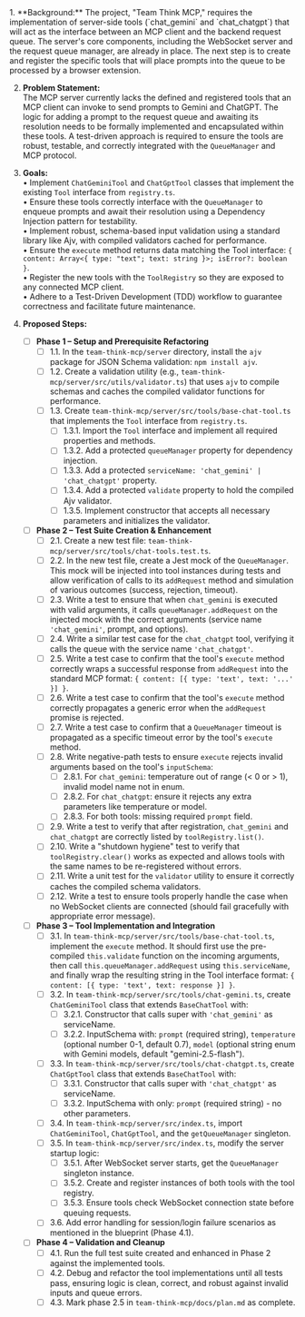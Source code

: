 <PLAN version="1.4">
<!-- Key corrections from review:
  - ChatGPT only accepts 'prompt', no temperature/model/system instructions
  - Gemini accepts prompt, temperature (0-1), and model selection
  - Tools must implement existing Tool interface from registry.ts
  - Execute method must return { content: Array<{type: "text", text: string}>, isError?: boolean }
  - Service names are 'chat_gemini' and 'chat_chatgpt'
-->
1. **Background:**  
   The project, "Team Think MCP," requires the implementation of server-side tools (`chat_gemini` and `chat_chatgpt`) that will act as the interface between an MCP client and the backend request queue. The server's core components, including the WebSocket server and the request queue manager, are already in place. The next step is to create and register the specific tools that will place prompts into the queue to be processed by a browser extension.

2. **Problem Statement:**  
   The MCP server currently lacks the defined and registered tools that an MCP client can invoke to send prompts to Gemini and ChatGPT. The logic for adding a prompt to the request queue and awaiting its resolution needs to be formally implemented and encapsulated within these tools. A test-driven approach is required to ensure the tools are robust, testable, and correctly integrated with the `QueueManager` and MCP protocol.

3. **Goals:**  
   • Implement `ChatGeminiTool` and `ChatGptTool` classes that implement the existing `Tool` interface from `registry.ts`.  
   • Ensure these tools correctly interface with the `QueueManager` to enqueue prompts and await their resolution using a Dependency Injection pattern for testability.  
   • Implement robust, schema-based input validation using a standard library like Ajv, with compiled validators cached for performance.  
   • Ensure the `execute` method returns data matching the Tool interface: `{ content: Array<{ type: "text"; text: string }>; isError?: boolean }`.  
   • Register the new tools with the `ToolRegistry` so they are exposed to any connected MCP client.  
   • Adhere to a Test-Driven Development (TDD) workflow to guarantee correctness and facilitate future maintenance.

4. **Proposed Steps:**  
   - [ ] **Phase 1 – Setup and Prerequisite Refactoring**  
     - [ ] 1.1. In the `team-think-mcp/server` directory, install the `ajv` package for JSON Schema validation: `npm install ajv`.  
     - [ ] 1.2. Create a validation utility (e.g., `team-think-mcp/server/src/utils/validator.ts`) that uses `ajv` to compile schemas and caches the compiled validator functions for performance.  
     - [ ] 1.3. Create `team-think-mcp/server/src/tools/base-chat-tool.ts` that implements the `Tool` interface from `registry.ts`.
         - [ ] 1.3.1. Import the `Tool` interface and implement all required properties and methods.
         - [ ] 1.3.2. Add a protected `queueManager` property for dependency injection.
         - [ ] 1.3.3. Add a protected `serviceName: 'chat_gemini' | 'chat_chatgpt'` property.
         - [ ] 1.3.4. Add a protected `validate` property to hold the compiled Ajv validator.
         - [ ] 1.3.5. Implement constructor that accepts all necessary parameters and initializes the validator.

   - [ ] **Phase 2 – Test Suite Creation & Enhancement**  
     - [ ] 2.1. Create a new test file: `team-think-mcp/server/src/tools/chat-tools.test.ts`.  
     - [ ] 2.2. In the new test file, create a Jest mock of the `QueueManager`. This mock will be injected into tool instances during tests and allow verification of calls to its `addRequest` method and simulation of various outcomes (success, rejection, timeout).  
     - [ ] 2.3. Write a test to ensure that when `chat_gemini` is executed with valid arguments, it calls `queueManager.addRequest` on the injected mock with the correct arguments (service name `'chat_gemini'`, prompt, and options).  
     - [ ] 2.4. Write a similar test case for the `chat_chatgpt` tool, verifying it calls the queue with the service name `'chat_chatgpt'`.  
     - [ ] 2.5. Write a test case to confirm that the tool's `execute` method correctly wraps a successful response from `addRequest` into the standard MCP format: `{ content: [{ type: 'text', text: '...' }] }`.  
     - [ ] 2.6. Write a test case to confirm that the tool's `execute` method correctly propagates a generic error when the `addRequest` promise is rejected.  
     - [ ] 2.7. Write a test case to confirm that a `QueueManager` timeout is propagated as a specific timeout error by the tool's `execute` method.  
     - [ ] 2.8. Write negative-path tests to ensure `execute` rejects invalid arguments based on the tool's `inputSchema`:
         - [ ] 2.8.1. For `chat_gemini`: temperature out of range (< 0 or > 1), invalid model name not in enum.
         - [ ] 2.8.2. For `chat_chatgpt`: ensure it rejects any extra parameters like temperature or model.
         - [ ] 2.8.3. For both tools: missing required `prompt` field.
     - [ ] 2.9. Write a test to verify that after registration, `chat_gemini` and `chat_chatgpt` are correctly listed by `toolRegistry.list()`.  
     - [ ] 2.10. Write a "shutdown hygiene" test to verify that `toolRegistry.clear()` works as expected and allows tools with the same names to be re-registered without errors.
     - [ ] 2.11. Write a unit test for the `validator` utility to ensure it correctly caches the compiled schema validators.
     - [ ] 2.12. Write a test to ensure tools properly handle the case when no WebSocket clients are connected (should fail gracefully with appropriate error message).

   - [ ] **Phase 3 – Tool Implementation and Integration**  
     - [ ] 3.1. In `team-think-mcp/server/src/tools/base-chat-tool.ts`, implement the `execute` method. It should first use the pre-compiled `this.validate` function on the incoming arguments, then call `this.queueManager.addRequest` using `this.serviceName`, and finally wrap the resulting string in the Tool interface format: `{ content: [{ type: 'text', text: response }] }`.  
     - [ ] 3.2. In `team-think-mcp/server/src/tools/chat-gemini.ts`, create `ChatGeminiTool` class that extends `BaseChatTool` with:
         - [ ] 3.2.1. Constructor that calls super with `'chat_gemini'` as serviceName.
         - [ ] 3.2.2. InputSchema with: `prompt` (required string), `temperature` (optional number 0-1, default 0.7), `model` (optional string enum with Gemini models, default "gemini-2.5-flash").
     - [ ] 3.3. In `team-think-mcp/server/src/tools/chat-chatgpt.ts`, create `ChatGptTool` class that extends `BaseChatTool` with:
         - [ ] 3.3.1. Constructor that calls super with `'chat_chatgpt'` as serviceName.
         - [ ] 3.3.2. InputSchema with only: `prompt` (required string) - no other parameters.
     - [ ] 3.4. In `team-think-mcp/server/src/index.ts`, import `ChatGeminiTool`, `ChatGptTool`, and the `getQueueManager` singleton.  
     - [ ] 3.5. In `team-think-mcp/server/src/index.ts`, modify the server startup logic:
         - [ ] 3.5.1. After WebSocket server starts, get the `QueueManager` singleton instance.
         - [ ] 3.5.2. Create and register instances of both tools with the tool registry.
         - [ ] 3.5.3. Ensure tools check WebSocket connection state before queuing requests.
     - [ ] 3.6. Add error handling for session/login failure scenarios as mentioned in the blueprint (Phase 4.1).

   - [ ] **Phase 4 – Validation and Cleanup**  
     - [ ] 4.1. Run the full test suite created and enhanced in Phase 2 against the implemented tools.  
     - [ ] 4.2. Debug and refactor the tool implementations until all tests pass, ensuring logic is clean, correct, and robust against invalid inputs and queue errors.  
     - [ ] 4.3. Mark phase 2.5 in `team-think-mcp/docs/plan.md` as complete.
</PLAN>